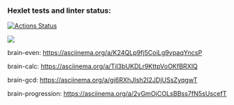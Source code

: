 ### Hexlet tests and linter status:
[![Actions Status](https://github.com/Wicked93/frontend-project-lvl1/workflows/hexlet-check/badge.svg)](https://github.com/Wicked93/frontend-project-lvl1/actions)

<a href="https://codeclimate.com/github/codeclimate/codeclimate/maintainability"><img src="https://api.codeclimate.com/v1/badges/a99a88d28ad37a79dbf6/maintainability" /></a>

brain-even: https://asciinema.org/a/K24QLp9fj5CoiLg9vpaqYncsP

brain-calc: https://asciinema.org/a/Til3bUKDLr9KttpVoOKfBRXlQ

brain-gcd: https://asciinema.org/a/gi6RXhJIsh2I2JDjUSsZyqgwT

brain-progression: https://asciinema.org/a/2vGmOjCOLsBBss7fN5sUscefT